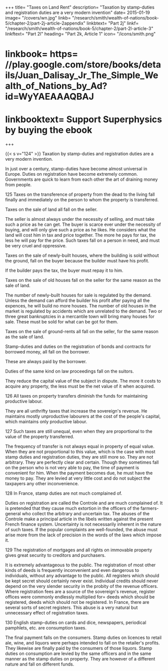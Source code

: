 +++
title=  "Taxes on Land Rent"
description=  "Taxation by stamp-duties and registration duties are a very modern invention"
date=  2015-01-19
image=  "/covers/wn.jpg"
linkb=  "/research/smith/wealth-of-nations/book-5/chapter-2/part-2j-article-2appendix"
linkbtext=  "Part 2j"
linkf=  "/research/smith/wealth-of-nations/book-5/chapter-2/part-2l-article-3"
linkftext=  "Part 2l"
heading=  "Part 2k, Article 1"
icon=  "/icons/smith.png" 
# linkbook=  https= //play.google.com/store/books/details/Juan_Dalisay_Jr_The_Simple_Wealth_of_Nations_by_Ad?id=WyYAEAAAQBAJ
# linkbooktext=  Support Superphysics by buying the ebook
+++


{{< s v="124" >}} Taxation by stamp-duties and registration duties are a very modern invention.

In just over a century, stamp-duties have become almost universal in Europe.
Duties on registration have become extremely common.
Governments are quick to learn from each other the art of draining money from people.

125 Taxes on the transference of property from the dead to the living fall finally and immediately on the person to whom the property is transferred.

Taxes on the sale of land all fall on the seller.

The seller is almost always under the necessity of selling, and must take such a price as he can get.
The buyer is scarce ever under the necessity of buying, and will only give such a price as he likes.
He considers what the land will cost him in tax and price together.
The more he pays for tax, the less he will pay for the price.
Such taxes fall on a person in need, and must be very cruel and oppressive.

Taxes on the sale of newly-built houses, where the building is sold without the ground, fall on the buyer because the builder must have his profit.

If the builder pays the tax, the buyer must repay it to him.

Taxes on the sale of old houses fall on the seller for the same reason as the sale of land.

The number of newly-built houses for sale is regulated by the demand.
Unless the demand can afford the builder his profit after paying all the expences, he will build no more houses.
The number of old houses in the market is regulated by accidents which are unrelated to the demand.
Two or three great bankruptcies in a mercantile town will bring many houses for sale.
    These must be sold for what can be got for them.

Taxes on the sale of ground-rents all fall on the seller, for the same reason as the sale of land.

Stamp-duties and duties on the registration of bonds and contracts for borrowed money, all fall on the borrower.

These are always paid by the borrower.

Duties of the same kind on law proceedings fall on the suitors.

They reduce the capital value of the subject in dispute.
The more it costs to acquire any property, the less must be the net value of it when acquired.

126 All taxes on property transfers diminish the funds for maintaining productive labour.

They are all unthrifty taxes that increase the sovereign's revenue.
He maintains mostly unproductive labourers at the cost of the people's capital, which maintains only productive labour.

127 Such taxes are still unequal, even when they are proportional to the value of the property transferred.

The frequency of transfer is not always equal in property of equal value.
When they are not proportional to this value, which is the case with most stamp duties and registration duties, they are still more so.
They are not arbitrary.
They are perfectly clear and certain.
Though they sometimes fall on the person who is not very able to pay, the time of payment is convenient for him.
When the payment becomes due, he must have the money to pay.
They are levied at very little cost and do not subject the taxpayers any other inconvenience.

128 In France, stamp duties are not much complained of.

Duties on registration are called the Controle and are much complained of.
It is pretended that they cause much extortion in the officers of the farmers-general who collect the arbitrary and uncertain tax.
The abuses of the Controle make a principal article in the libels written against the present French finance system.
Uncertainty is not necessarily inherent in the nature of such taxes.
If the popular complaints are well-founded, the abuse must arise more from the lack of precision in the words of the laws which impose it.

129 The registration of mortgages and all rights on immovable property gives great security to creditors and purchasers.

It is extremely advantageous to the public.
The registration of most other kinds of deeds is frequently inconvenient and even dangerous to individuals, without any advantage to the public.
All registers which should be kept secret should certainly never exist.
Individual credits should never depend on the very slender security in the probity of the revenue officers.
Where registration fees are a source of the sovereign's revenue, register offices were commonly endlessly multiplied for= 
deeds which should be registered,
deeds which should not be registered.
In France, there are several sorts of secret registers.
This abuse is a very natural but unnecessary effect of registration taxes.

130 English stamp-duties on cards and dice, newspapers, periodical pamphlets, etc. are consumption taxes.

The final payment falls on the consumers.
Stamp duties on licences to retail ale, wine, and liquors were perhaps intended to fall on the retailer's profits.
They likewise are finally paid by the consumers of those liquors.
Stamp duties on consumption are levied by the same officers and in the same manner as the stamp duties on property.
They are however of a different nature and fall on different funds.

